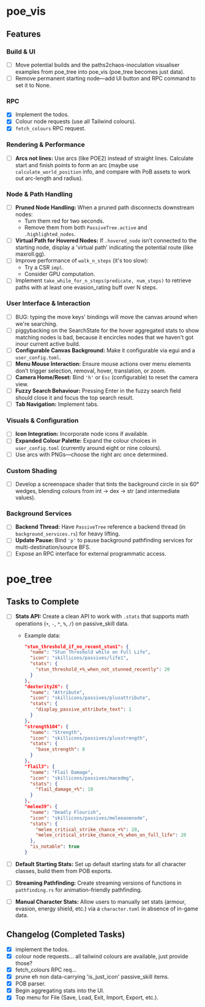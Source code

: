# poe_vis

## Features

### Build & UI

- [ ] Move potential builds and the paths2chaos-inoculation visualiser examples from poe_tree into poe_vis (poe_tree becomes just data).
- [ ] Remove permanent starting node—add UI button and RPC command to set it to None.

### RPC

- [x] Implement the todos.
- [x] Colour node requests (use all Tailwind colours).
- [x] `fetch_colours` RPC request.

### Rendering & Performance

- [ ] **Arcs not lines:** Use arcs (like POE2) instead of straight lines. Calculate start and finish points to form an arc (maybe use `calculate_world_position` info, and compare with PoB assets to work out arc-length and radius).

### Node & Path Handling

- [ ] **Pruned Node Handling:** When a pruned path disconnects downstream nodes:
  - Turn them red for two seconds.
  - Remove them from both `PassiveTree.active` and `.highlighted_nodes`.
- [ ] **Virtual Path for Hovered Nodes:** If `.hovered_node` isn’t connected to the starting node, display a 'virtual path' indicating the potential route (like maxroll.gg).
- [ ] Improve performance of `walk_n_steps` (it's too slow):
  - Try a CSR `impl`.
  - Consider GPU computation.
- [ ] Implement `take_while_for_n_steps(predicate, num_steps)` to retrieve paths with at least one evasion_rating buff over N steps.

### User Interface & Interaction
- [ ] BUG: typing the move keys' bindings will move the canvas around when we're searching.
- [ ] piggybacking on the SearchState for the hover aggregated stats to show matching nodes is bad, because it encircles nodes that we haven't got inour current active build.
- [ ] **Configurable Canvas Background:** Make it configurable via egui and a `user_config.toml`.
- [ ] **Menu Mouse Interaction:** Ensure mouse actions over menu elements don’t trigger selection, removal, hover, translation, or zoom.
- [ ] **Camera Home/Reset:** Bind `'h'` or `Esc` (configurable) to reset the camera view.
- [ ] **Fuzzy Search Behaviour:** Pressing Enter in the fuzzy search field should close it and focus the top search result.
- [ ] **Tab Navigation:** Implement tabs.

### Visuals & Configuration

- [ ] **Icon Integration:** Incorporate node icons if available.
- [ ] **Expanded Colour Palette:** Expand the colour choices in `user_config.toml` (currently around eight or nine colours).
- [ ] Use arcs with PNGs—choose the right arc once determined.

### Custom Shading

- [ ] Develop a screenspace shader that tints the background circle in six 60° wedges, blending colours from int → dex → str (and intermediate values).

### Background Services

- [ ] **Backend Thread:** Have `PassiveTree` reference a backend thread (in `background_services.rs`) for heavy lifting.
- [ ] **Update Pause:** Bind `'p'` to pause background pathfinding services for multi-destination/source BFS.
- [ ] Expose an RPC interface for external programmatic access.

# poe_tree

## Tasks to Complete

- [ ] **Stats API:** Create a clean API to work with `.stats` that supports math operations (`+`, `-`, `*`, `%`, `/`) on passive_skill data.
  - Example data:

    ```json
    "stun_threshold_if_no_recent_stun1": {
      "name": "Stun Threshold while on Full Life",
      "icon": "skillicons/passives/life1",
      "stats": {
        "stun_threshold_+%_when_not_stunned_recently": 20
      }
    },
    "dexterity26": {
      "name": "Attribute",
      "icon": "skillicons/passives/plusattribute",
      "stats": {
        "display_passive_attribute_text": 1
      }
    },
    "strength104": {
      "name": "Strength",
      "icon": "skillicons/passives/plusstrength",
      "stats": {
        "base_strength": 8
      }
    },
    "flail3": {
      "name": "Flail Damage",
      "icon": "skillicons/passives/macedmg",
      "stats": {
        "flail_damage_+%": 10
      }
    },
    "melee39": {
      "name": "Deadly Flourish",
      "icon": "skillicons/passives/meleeaoenode",
      "stats": {
        "melee_critical_strike_chance_+%": 20,
        "melee_critical_strike_chance_+%_when_on_full_life": 20
      },
      "is_notable": true
    }
    ```

- [ ] **Default Starting Stats:** Set up default starting stats for all character classes, build them from POB exports.
- [ ] **Streaming Pathfinding:** Create streaming versions of functions in `pathfinding.rs` for animation-friendly pathfinding.
- [ ] **Manual Character Stats:** Allow users to manually set stats (armour, evasion, energy shield, etc.) via a `character.toml` in absence of in-game data.

## Changelog (Completed Tasks)

- [x] implement the todos.
- [x] colour node requests... all tailwind colours are available, just provide those?
- [x] fetch_colours RPC req...
- [x] prune eh non data-carrying 'is_just_icon' passive_skill items.
- [x] POB parser.
- [x] Begin aggregating stats into the UI.
- [x] Top menu for File (Save, Load, Exit, Import, Export, etc.).
